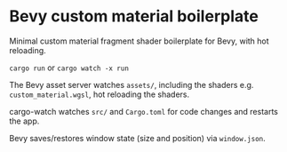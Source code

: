 # Bevy custom material boilerplate

Minimal custom material fragment shader boilerplate for Bevy, with hot reloading.

`cargo run` or `cargo watch -x run`

The Bevy asset server watches `assets/`, including the shaders e.g. `custom_material.wgsl`, hot reloading the shaders.

cargo-watch watches `src/` and `Cargo.toml` for code changes and restarts the app.

Bevy saves/restores window state (size and position) via `window.json`.
